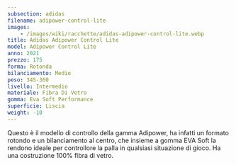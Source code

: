 ```yaml
---
subsection: adidas
filename: adipower-control-lite
images:
    - /images/wiki/racchette/adidas-adipower-control-lite.webp
title: Adidas Adipower Control Lite
model: Adipower Control Lite
anno: 2021
prezzo: 175
forma: Rotonda
bilanciamento: Medio
peso: 345-360
livello: Intermedio
materiale: Fibra Di Vetro
gomma: Eva Soft Performance
superficie: Liscia
weight: -10
---
```

Questo è il modello di controllo della gamma Adipower, ha infatti un formato rotondo e un bilanciamento al centro, che insieme a gomma EVA Soft la rendono ideale per controllore la palla in qualsiasi situazione di gioco. Ha una costruzione 100% fibra di vetro.